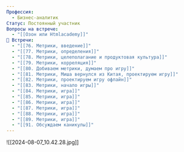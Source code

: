 ```yaml
---
Профессия:
  - Бизнес-аналитик
Статус: Постоянный участник
Вопросы на встрече:
  - "[[Озон или Htmlacademy]]"
👘 Встречи:
  - "[[76. Метрики, введение]]"
  - "[[77. Метрики, определения]]"
  - "[[78. Метрики, целеполагание и продуктовая культура]]"
  - "[[79. Метрики, корреляция]]"
  - "[[80. Добиваем метрики, думаем про игру]]"
  - "[[81. Метрики, Миша вернулся из Китая, проектируем игру]]"
  - "[[82. Метрики, проектируем игру офлайн]]"
  - "[[83. Метрики, начало игры]]"
  - "[[84. Метрики, игра]]"
  - "[[85. Метрики, игра]]"
  - "[[86. Метрики, игра]]"
  - "[[87. Метрики, игра]]"
  - "[[88. Метрики, игра]]"
  - "[[89. Метрики, игра]]"
  - "[[91. Обсуждаем каникулы]]"
---
```

![[2024-08-07_10.42.28.jpg]]